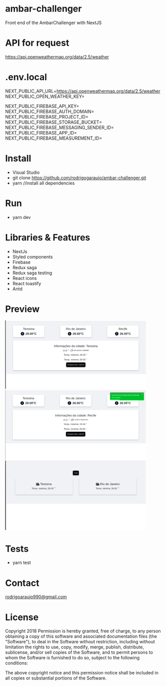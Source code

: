 # ambar-challenger
Front end of the AmbarChallenger with NextJS

# API for request
https://api.openweathermap.org/data/2.5/weather

# .env.local

NEXT_PUBLIC_API_URL=https://api.openweathermap.org/data/2.5/weather
NEXT_PUBLIC_OPEN_WEATHER_KEY=

NEXT_PUBLIC_FIREBASE_API_KEY=
NEXT_PUBLIC_FIREBASE_AUTH_DOMAIN=
NEXT_PUBLIC_FIREBASE_PROJECT_ID=
NEXT_PUBLIC_FIREBASE_STORAGE_BUCKET=
NEXT_PUBLIC_FIREBASE_MESSAGING_SENDER_ID=
NEXT_PUBLIC_FIREBASE_APP_ID=
NEXT_PUBLIC_FIREBASE_MEASUREMENT_ID=

# Install
- Visual Studio
- git clone https://github.com/rodrigogaraujo/ambar-challenger.git
- yarn //install all dependencies

# Run
- yarn dev

# Libraries & Features
- NextJs
- Styled components
- Firebase
- Redux saga
- Redux saga testing
- React icons
- React toastify
- Antd

# Preview
<img src="https://github.com/rodrigogaraujo/ambar-challenger/blob/main/Screenshot%20from%202021-03-14%2019-05-01.png" width="450"/>
<img src="https://github.com/rodrigogaraujo/ambar-challenger/blob/main/Screenshot%20from%202021-03-14%2019-05-09.png" width="450"/>
<img src="https://github.com/rodrigogaraujo/ambar-challenger/blob/main/Screenshot%20from%202021-03-14%2019-05-13.png" width="450"/>

# Tests
- yarn test

# Contact
rodrigoaraujo990@gmail.com

# License
Copyright 2018 Permission is hereby granted, free of charge, to any person obtaining a copy of this software and associated documentation files (the "Software"), to deal in the Software without restriction, including without limitation the rights to use, copy, modify, merge, publish, distribute, sublicense, and/or sell copies of the Software, and to permit persons to whom the Software is furnished to do so, subject to the following conditions:

The above copyright notice and this permission notice shall be included in all copies or substantial portions of the Software.


